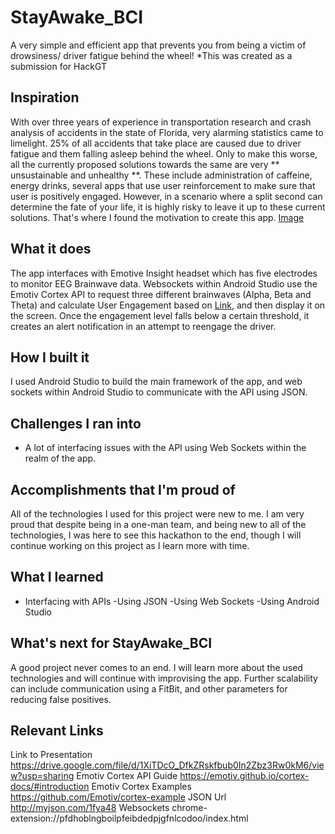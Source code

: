 # StayAwake_BCI
A very simple and efficient app that prevents you from being a victim of drowsiness/ driver fatigue behind the wheel!
*This was created as a submission for HackGT

## Inspiration

With over three years of experience in transportation research and crash analysis of accidents in the state of Florida, very alarming statistics came to limelight. 25% of all accidents that take place are caused due to driver fatigue and them falling asleep behind the wheel. Only to make this worse, all the currently proposed solutions towards the same are very ** unsustainable and unhealthy **. These include administration of caffeine, energy drinks, several apps that use user reinforcement to make sure that user is positively engaged. However, in a scenario where a split second can determine the fate of your life, it is highly risky  to leave it up to these current solutions. That's where I found the motivation to create this app.
[Image](https://drive.google.com/file/d/1RNfXwEocXtd2fHG5wdd17VhDnsuEh61w/view?usp=sharing)

## What it does

The app interfaces with Emotive Insight headset which has five electrodes to monitor EEG Brainwave data. Websockets within Android Studio use the Emotiv Cortex API to request three different brainwaves (Alpha, Beta and Theta) and calculate User Engagement based on [Link](https://www.ncbi.nlm.nih.gov/pubmed/7647180), and then display it on the screen. Once the engagement level falls below a certain threshold, it creates an alert notification in an attempt to reengage the driver.

## How I built it

I used Android Studio to build the main framework of the app, and web sockets within Android Studio to communicate with the API using JSON. 

## Challenges I ran into

- A lot of interfacing issues with the API using Web Sockets within the realm of the app.

## Accomplishments that I'm proud of

All of the technologies I used for this project were new to me. I am very proud that despite being in a one-man team, and being new to all of the technologies, I was here to see this hackathon to the end, though I will continue working on this project as I learn more with time.

## What I learned

- Interfacing with APIs
-Using JSON
-Using Web Sockets
-Using Android Studio

## What's next for StayAwake_BCI

A good project never comes to an end. I will learn more about the used technologies and will continue with improvising the app. Further scalability can include communication using a FitBit, and other parameters for reducing false positives.

## Relevant Links
Link to Presentation
https://drive.google.com/file/d/1XiTDcO_DfkZRskfbub0In2Zbz3Rw0kM6/view?usp=sharing
Emotiv Cortex API Guide
https://emotiv.github.io/cortex-docs/#introduction
Emotiv Cortex Examples
https://github.com/Emotiv/cortex-example
JSON Url
http://myjson.com/1fya48
Websockets
chrome-extension://pfdhoblngboilpfeibdedpjgfnlcodoo/index.html


